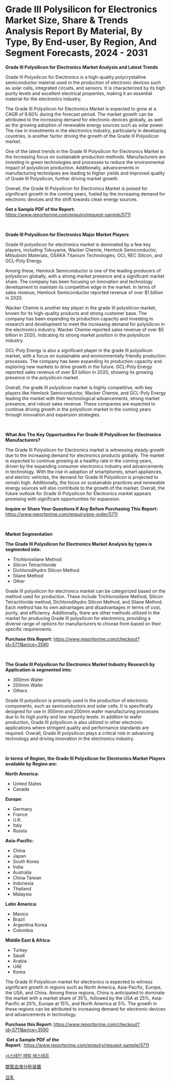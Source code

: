 <p><h1>Grade III Polysilicon for Electronics Market Size, Share & Trends Analysis Report By Material, By Type, By End-user, By Region, And Segment Forecasts, 2024 - 2031</h1></p><p><strong>Grade III Polysilicon for Electronics Market Analysis and Latest Trends</strong></p>
<p><p>Grade III Polysilicon for Electronics is a high-quality polycrystalline semiconductor material used in the production of electronic devices such as solar cells, integrated circuits, and sensors. It is characterized by its high purity levels and excellent electrical properties, making it an essential material for the electronics industry.</p><p>The Grade III Polysilicon for Electronics Market is expected to grow at a CAGR of 9.60% during the forecast period. The market growth can be attributed to the increasing demand for electronic devices globally, as well as the growing adoption of renewable energy sources such as solar power. The rise in investments in the electronics industry, particularly in developing countries, is another factor driving the growth of the Grade III Polysilicon market.</p><p>One of the latest trends in the Grade III Polysilicon for Electronics Market is the increasing focus on sustainable production methods. Manufacturers are investing in green technologies and processes to reduce the environmental impact of polysilicon production. Additionally, advancements in manufacturing techniques are leading to higher yields and improved quality of Grade III Polysilicon, further driving market growth.</p><p>Overall, the Grade III Polysilicon for Electronics Market is poised for significant growth in the coming years, fueled by the increasing demand for electronic devices and the shift towards clean energy sources.</p></p>
<p><strong>Get a Sample PDF of the Report:&nbsp;</strong> <a href="https://www.reportprime.com/enquiry/request-sample/5711">https://www.reportprime.com/enquiry/request-sample/5711</a></p>
<p>&nbsp;</p>
<p><strong>Grade III Polysilicon for Electronics Major Market Players</strong></p>
<p><p>Grade III polysilicon for electronics market is dominated by a few key players, including Tokuyama, Wacker Chemie, Hemlock Semiconductor, Mitsubishi Materials, OSAKA Titanium Technologies, OCI, REC Silicon, and GCL-Poly Energy. </p><p>Among these, Hemlock Semiconductor is one of the leading producers of polysilicon globally, with a strong market presence and a significant market share. The company has been focusing on innovation and technology development to maintain its competitive edge in the market. In terms of sales revenue, Hemlock Semiconductor reported revenue of over $1 billion in 2020.</p><p>Wacker Chemie is another key player in the grade III polysilicon market, known for its high-quality products and strong customer base. The company has been expanding its production capacity and investing in research and development to meet the increasing demand for polysilicon in the electronics industry. Wacker Chemie reported sales revenue of over $5 billion in 2020, indicating its strong market position in the polysilicon industry.</p><p>GCL-Poly Energy is also a significant player in the grade III polysilicon market, with a focus on sustainable and environmentally friendly production processes. The company has been expanding its production capacity and exploring new markets to drive growth in the future. GCL-Poly Energy reported sales revenue of over $3 billion in 2020, showing its growing presence in the polysilicon market.</p><p>Overall, the grade III polysilicon market is highly competitive, with key players like Hemlock Semiconductor, Wacker Chemie, and GCL-Poly Energy leading the market with their technological advancements, strong market presence, and robust sales revenue. These companies are expected to continue driving growth in the polysilicon market in the coming years through innovation and expansion strategies.</p></p>
<p>&nbsp;</p>
<p><strong>What Are The Key Opportunities For Grade III Polysilicon for Electronics Manufacturers?</strong></p>
<p><p>The Grade III Polysilicon for Electronics market is witnessing steady growth due to the increasing demand for electronics products globally. The market is expected to continue growing at a healthy rate in the coming years, driven by the expanding consumer electronics industry and advancements in technology. With the rise in adoption of smartphones, smart appliances, and electric vehicles, the demand for Grade III Polysilicon is projected to remain high. Additionally, the focus on sustainable practices and renewable energy sources will also contribute to the growth of the market. Overall, the future outlook for Grade III Polysilicon for Electronics market appears promising with significant opportunities for expansion.</p></p>
<p><strong>Inquire or Share Your Questions If Any Before Purchasing This Report:</strong> <a href="https://www.reportprime.com/enquiry/pre-order/5711">https://www.reportprime.com/enquiry/pre-order/5711</a></p>
<p>&nbsp;</p>
<p><strong>Market Segmentation</strong></p>
<p><strong>The Grade III Polysilicon for Electronics Market Analysis by types is segmented into:</strong></p>
<p><ul><li>Trichlorosilane Method</li><li>Silicon Tetrachloride</li><li>Dichlorodihydro Silicon Method</li><li>Silane Method</li><li>Other</li></ul></p>
<p><p>Grade III polysilicon for electronics market can be categorized based on the method used for production. These include Trichlorosilane Method, Silicon Tetrachloride method, Dichlorodihydro Silicon Method, and Silane Method. Each method has its own advantages and disadvantages in terms of cost, purity, and efficiency. Additionally, there are other methods utilized in the market for producing Grade III polysilicon for electronics, providing a diverse range of options for manufacturers to choose from based on their specific requirements.</p></p>
<p><strong>Purchase this Report:&nbsp;</strong><a href="https://www.reportprime.com/checkout?id=5711&price=3590">https://www.reportprime.com/checkout?id=5711&price=3590</a></p>
<p>&nbsp;</p>
<p><strong>The Grade III Polysilicon for Electronics Market Industry Research by Application is segmented into:</strong></p>
<p><ul><li>300mm Wafer</li><li>200mm Wafer</li><li>Others</li></ul></p>
<p><p>Grade III polysilicon is primarily used in the production of electronic components, such as semiconductors and solar cells. It is specifically designed for use in 300mm and 200mm wafer manufacturing processes due to its high purity and low impurity levels. In addition to wafer production, Grade III polysilicon is also utilized in other electronic applications where stringent quality and performance standards are required. Overall, Grade III polysilicon plays a critical role in advancing technology and driving innovation in the electronics industry.</p></p>
<p>&nbsp;</p>
<p><strong>In terms of Region, the Grade III Polysilicon for Electronics Market Players available by Region are:</strong></p>
<p>
    <p> <strong> North America: </strong>
        <ul>
            <li>United States</li>
            <li>Canada</li>
        </ul>
        </p> 
    <p> <strong> Europe: </strong>
        <ul>
            <li>Germany</li>
            <li>France</li>
            <li>U.K.</li>
            <li>Italy</li>
            <li>Russia</li>
        </ul>
        </p> 
    <p> <strong> Asia-Pacific: </strong>
        <ul>
            <li>China</li>
            <li>Japan</li>
            <li>South Korea</li>
            <li>India</li>
            <li>Australia</li>
            <li>China Taiwan</li>
            <li>Indonesia</li>
            <li>Thailand</li>
            <li>Malaysia</li>
        </ul>
        </p> 
    <p> <strong> Latin America: </strong>
        <ul>
            <li>Mexico</li>
            <li>Brazil</li>
            <li>Argentina Korea</li>
            <li>Colombia</li>
        </ul>
        </p> 
    <p> <strong> Middle East & Africa: </strong>
        <ul>
            <li>Turkey</li>
            <li>Saudi</li>
            <li>Arabia</li>
            <li>UAE</li>
            <li>Korea</li>
        </ul>
    </p>
    </p>
<p><p>The Grade III Polysilicon market for electronics is expected to witness significant growth in regions such as North America, Asia-Pacific, Europe, the USA, and China. Among these regions, China is anticipated to dominate the market with a market share of 35%, followed by the USA at 25%, Asia-Pacific at 20%, Europe at 15%, and North America at 5%. The growth in these regions can be attributed to increasing demand for electronic devices and advancements in technology.</p></p>
<p><strong>Purchase this Report: </strong><a href="https://www.reportprime.com/checkout?id=5711&price=3590">https://www.reportprime.com/checkout?id=5711&price=3590</a></p>
<p>&nbsp;<strong>Get a Sample PDF of the Report:&nbsp;&nbsp;</strong><a href="https://www.reportprime.com/enquiry/request-sample/5711">https://www.reportprime.com/enquiry/request-sample/5711</a></p>
<p><strong></strong></p>
<p><p><a href="https://medium.com/@wheelgg5674537/%EC%8B%9C%EC%8A%A4%ED%85%8C%EC%9D%B8-%EB%A9%94%ED%8B%B8-%EC%97%90%EC%8A%A4%ED%85%8C%EB%A5%B4-%EC%8B%9C%EC%9E%A5-%EA%B7%9C%EB%AA%A8%EB%8A%94-%EA%B8%80%EB%A1%9C%EB%B2%8C-%EC%82%B0%EC%97%85%EC%97%90%EC%84%9C-%EA%B0%80%EC%9E%A5-%EC%A2%8B%EC%9D%80-%EB%A7%88%EC%BC%80%ED%8C%85-%EC%B1%84%EB%84%90%EC%9D%84-%EB%B3%B4%EC%97%AC%EC%A4%8D%EB%8B%88%EB%8B%A4-4f58038e5fbc">시스테인 메틸 에스테르</a></p><p><a href="https://medium.com/@drewosciski565654/%E7%8D%A3%E5%8C%BB%E5%AD%A6%E8%A1%80%E6%B6%B2%E5%AD%A6%E5%88%86%E6%9E%90%E8%A3%85%E7%BD%AE%E5%B8%82%E5%A0%B4%E8%A6%8F%E6%A8%A1-%E5%B8%82%E5%A0%B4%E5%8B%95%E5%90%91%E3%81%A8%E5%B8%82%E5%A0%B4%E4%BA%88%E6%B8%AC-2024%E5%B9%B4%E3%81%8B%E3%82%892031%E5%B9%B4%E3%81%BE%E3%81%A7-f03f8744ab98">獣医血液分析装置</a></p><p><a href="https://medium.com/@krishnajlhre/%E8%B1%86%E4%B9%B3%E5%B8%82%E5%A0%B4%E3%83%AC%E3%83%9D%E3%83%BC%E3%83%88%E3%81%AB%E3%82%88%E3%82%8B%E3%81%A8-%E3%81%93%E3%81%AE%E5%B8%82%E5%A0%B4%E3%81%AE%E6%9C%80%E6%96%B0%E3%83%88%E3%83%AC%E3%83%B3%E3%83%89%E3%81%A8%E6%88%90%E9%95%B7%E3%81%AE%E6%A9%9F%E4%BC%9A%E3%81%8C%E6%98%8E%E3%82%89%E3%81%8B%E3%81%AB%E3%81%AA%E3%82%8A%E3%81%BE%E3%81%97%E3%81%9F-826776df93b0">豆乳</a></p></p>